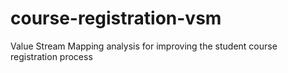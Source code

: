 # course-registration-vsm
Value Stream Mapping analysis for improving the student course registration process
